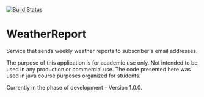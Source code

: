 [![Build Status](https://travis-ci.org/milos85vasic/WeatherReport.svg?branch=master)](https://travis-ci.org/milos85vasic/WeatherReport)
# WeatherReport
Service that sends weekly weather reports to subscriber's email addresses.

The purpose of this application is for academic use only. Not intended to be used in any production or commercial use.
The code presented here was used in java course purposes organized for students.
    
Currently in the phase of development - Version 1.0.0.